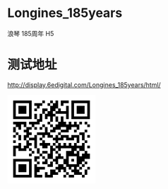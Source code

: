 # Longines_185years
浪琴 185周年 H5


# 测试地址

<http://display.6edigital.com/Longines_185years/html/>


![qrcode](./qr.png)
